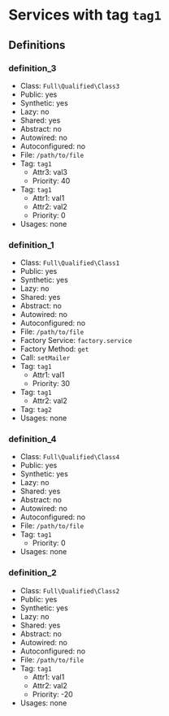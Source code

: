 Services with tag `tag1`
========================

Definitions
-----------

### definition_3

- Class: `Full\Qualified\Class3`
- Public: yes
- Synthetic: yes
- Lazy: no
- Shared: yes
- Abstract: no
- Autowired: no
- Autoconfigured: no
- File: `/path/to/file`
- Tag: `tag1`
    - Attr3: val3
    - Priority: 40
- Tag: `tag1`
    - Attr1: val1
    - Attr2: val2
    - Priority: 0
- Usages: none

### definition_1

- Class: `Full\Qualified\Class1`
- Public: yes
- Synthetic: yes
- Lazy: no
- Shared: yes
- Abstract: no
- Autowired: no
- Autoconfigured: no
- File: `/path/to/file`
- Factory Service: `factory.service`
- Factory Method: `get`
- Call: `setMailer`
- Tag: `tag1`
    - Attr1: val1
    - Priority: 30
- Tag: `tag1`
    - Attr2: val2
- Tag: `tag2`
- Usages: none

### definition_4

- Class: `Full\Qualified\Class4`
- Public: yes
- Synthetic: yes
- Lazy: no
- Shared: yes
- Abstract: no
- Autowired: no
- Autoconfigured: no
- File: `/path/to/file`
- Tag: `tag1`
    - Priority: 0
- Usages: none

### definition_2

- Class: `Full\Qualified\Class2`
- Public: yes
- Synthetic: yes
- Lazy: no
- Shared: yes
- Abstract: no
- Autowired: no
- Autoconfigured: no
- File: `/path/to/file`
- Tag: `tag1`
    - Attr1: val1
    - Attr2: val2
    - Priority: -20
- Usages: none

